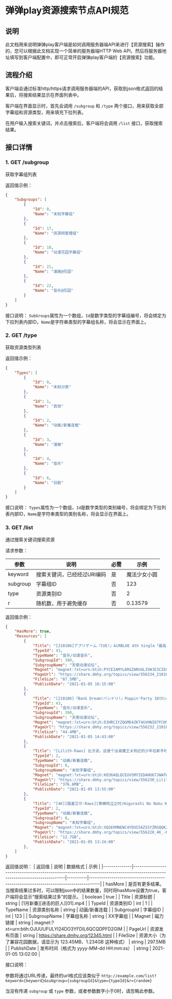 # 弹弹play资源搜索节点API规范

## 说明

此文档用来说明弹弹play客户端是如何调用服务器端API来进行【资源搜索】操作的，您可以根据此文档实现一个简单的服务器端HTTP Web API，然后将服务器地址填写到客户端配置中，即可正常开启弹弹play客户端的【资源搜索】功能。

## 流程介绍

客户端会通过标准http/https请求调用服务器端的API，获取到json格式返回的结果后，将搜索结果显示在界面列表中。

客户端在界面显示时，首先会调用 `/subgroup` 和 `/type` 两个接口，用来获取全部字幕组和资源类型，用来填充下拉列表。

在用户输入搜索关键词，并点击搜索后，客户端将会调用 `/list` 接口，获取搜索结果。

## 接口详情

### 1. GET /subgroup

获取字幕组列表

返回值示例：
```json
{
    "Subgroups": [
        {
            "Id": 0,
            "Name": "未知字幕组"
        },
        {
            "Id": 17,
            "Name": "资源网管理组"
        },
        {
            "Id": 18,
            "Name": "动漫花园字幕组"
        },
        {
            "Id": 21,
            "Name": "漫画@花园"
        },
        {
            "Id": 22,
            "Name": "音乐@花园"
        }
    ]
}
```

接口说明：
`SubGroups`属性为一个数组，`Id`是数字类型的字幕组编号，将会绑定为下拉列表内部ID，`Name`是字符串类型的字幕组名称，将会显示在界面上。

### 2. GET /type

获取资源类型列表

返回值示例：
```json
{
    "Types": [
        {
            "Id": 0,
            "Name": "未知分类"
        },
        {
            "Id": 1,
            "Name": "其他"
        },
        {
            "Id": 2,
            "Name": "动画/新番连载"
        },
        {
            "Id": 3,
            "Name": "漫画"
        },
        {
            "Id": 4,
            "Name": "音乐"
        },
        {
            "Id": 6,
            "Name": "日剧"
        }
    ]
}
```

接口说明：
`Types`属性为一个数组，`Id`是数字类型的类别编号，将会绑定为下拉列表内部ID，`Name`是字符串类型的类别名称，将会显示在界面上。


### 3. GET /list

通过搜索关键词搜索资源

请求参数：

| 参数     | 说明                      | 必需 | 示例         |
|----------|---------------------------|------|--------------|
| keyword  | 搜索关键词，已经经过URI编码 | 是   | 魔法少女小圆 |
| subgroup | 字幕组ID                  | 否   | 123          |
| type     | 资源类别ID                | 否   | 2            |
| r        | 随机数，用于避免缓存      | 否   | 0.13579      |

返回值示例：
```json
{
    "HasMore": true,
    "Resources": [
        {
            "Title": "[210106]アプリゲーム『CUE!』AiRBLUE 4th Single「最高の魔法」[DVD付初回限定盘][320K]",
            "TypeId": 43,
            "TypeName": "音乐/动漫音乐",
            "SubgroupId": 390,
            "SubgroupName": "天使动漫论坛",
            "Magnet": "magnet:?xt=urn:btih:PYCEIAMYL6RGZARU4L3SWJE3CIEQNE7W",
            "PageUrl": "https://share.dmhy.org/topics/view/556234_210106_CUE%21_AiRBLUE_4th_Single_DVD_320K.html",
            "FileSize": "87.5MB",
            "PublishDate": "2021-01-05 16:15:00"
        },
        {
            "Title": "[210106]『BanG Dream!バンドリ!』Poppin'Party 16thシングル「Photograp」／戸山香澄(爱美)、花园たえ(大塚纱英)、牛込りみ(西本りみ)、山吹沙绫(大桥彩香)、市ヶ谷有咲(伊藤彩沙)[320K]",
            "TypeId": 43,
            "TypeName": "音乐/动漫音乐",
            "SubgroupId": 390,
            "SubgroupName": "天使动漫论坛",
            "Magnet": "magnet:?xt=urn:btih:D3HRCIYZQGMD4ZKT4GVHNIO7FCH5FDR7",
            "PageUrl": "https://share.dmhy.org/topics/view/556232_210106_BanG_Dream%21_%21_Poppin_Party_16th_Photograp_320K.html",
            "FileSize": "44.4MB",
            "PublishDate": "2021-01-05 14:43:00"
        },
        {
            "Title": "[Lilith-Raws] 比方说，这是个出身魔王关附近的少年在新手村生活的故事 - 01 [Baha][WEB-DL][1080p][AVC AAC][CHT][MP4]",
            "TypeId": 2,
            "TypeName": "动画/新番连载",
            "SubgroupId": 0,
            "SubgroupName": "未知字幕组",
            "Magnet": "magnet:?xt=urn:btih:KO36AQLQCEUVSMYIEDAHU67JWAFWYFZQ",
            "PageUrl": "https://share.dmhy.org/topics/view/556230_Lilith-Raws_-_01_Baha_WEB-DL_1080p_AVC_AAC_CHT_MP4.html",
            "FileSize": "376.6MB",
            "PublishDate": "2021-01-05 13:55:00"
        },
        {
            "Title": "[4K][路基艾尔-Raws][寒蝉鸣泣之时/Higurashi No Naku Koro Ni/ひぐらしのなく顷に][08][BDRemux][2160P][简繁内封][GB&BIG5][MKV]",
            "TypeId": 2,
            "TypeName": "动画/新番连载",
            "SubgroupId": 0,
            "SubgroupName": "未知字幕组",
            "Magnet": "magnet:?xt=urn:btih:XQSEKMNEWC4YDUI5AZSSYZRGQQKZJ6UT",
            "PageUrl": "https://share.dmhy.org/topics/view/556228_4K_-Raws_Higurashi_No_Naku_Koro_Ni_08_BDRemux_2160P_GB_BIG5_MKV.html",
            "FileSize": "12.7GB",
            "PublishDate": "2021-01-05 13:24:00"
        },
    ]
}
```

返回值说明：
| 返回值       | 说明                                                                                                                      | 数据格式 | 示例                                                                              |
|--------------|---------------------------------------------------------------------------------------------------------------------------|----------|-----------------------------------------------------------------------------------|
| hasMore      | 是否有更多结果。当搜索结果过多时，可以限制json中的结果数量，同时将hasMore设置为true，客户端将会显示“搜索结果过多”的提示。 | boolean  | true                                                                              |
| Title        | 资源标题                                                                                                                  | string   | [1月新番][进击的巨人][01].mp4                                                     |
| TypeId       | 资源类别ID                                                                                                                | int      | 1                                                                                 |
| TypeName     | 资源类别名称                                                                                                              | string   | 动画/新番连载                                                                     |
| SubgroupId   | 字幕组ID                                                                                                                  | int      | 123                                                                               |
| SubgroupName | 字幕组名称                                                                                                                | string   | XX字幕组                                                                          |
| Magnet       | 磁力链接                                                                                                                  | string   | magnet:?xt=urn:btih:OJUUUFULYI24DO3YFDIL6QCQDPFD2GIM                              |
| PageUrl      | 资源发布页面                                                                                                              | string   | https://share.dmhy.org/12345.html |
| FileSize     | 资源大小（为了兼容花园数据，请显示为 123.45MB、1.234GB 这种格式）                                                         | string   | 297.5MB                                                                           |
| PublishDate  | 发布时间（格式为 yyyy-MM-dd HH:mm:ss）                                                                                    | string   | 2021-01-05 13:02:00                                                               |

接口说明：

参数将通过URL传递，最终的url格式应该类似于 `http://example.com/list?keyword={keyword}&subgroup={subgroupId}&type={typeId}&r={random}`

当没有传递 `subgroup` 或 `type` 参数，或者参数数字小于0时，请忽略此参数。
